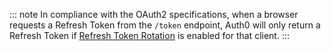 ::: note
In compliance with the OAuth2 specifications, when a browser requests a Refresh Token from the `/token` endpoint, Auth0 will only return a Refresh Token if [Refresh Token Rotation](/tokens/concepts/refresh-token-rotation) is enabled for that client.
:::